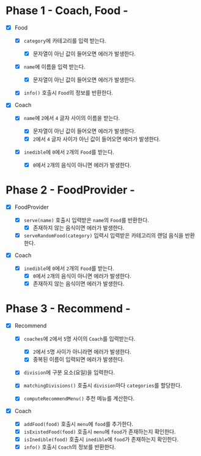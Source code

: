 # Phase 1 - Coach, Food -

- [x] Food

  - [x] `category`에 카테고리를 입력 받는다.

    - [x] 문자열이 아닌 값이 들어오면 에러가 발생한다.

  - [x] `name`에 이름을 입력 받는다.

    - [x] 문자열이 아닌 값이 들어오면 에러가 발생한다.

  - [x] `info()` 호출시 `Food`의 정보를 반환한다.

- [x] Coach

  - [x] `name`에 `2`에서 `4` 글자 사이의 이름을 받는다.

    - [x] 문자열이 아닌 값이 들어오면 에러가 발생한다.
    - [x] `2`에서 `4` 글자 사이가 아닌 값이 들어오면 에러가 발생한다.

  - [x] `inedible`에 `0`에서 `2`개의 `Food`를 받는다.
    - [x] `0`에서 `2`개의 음식이 아니면 에러가 발생한다.

# Phase 2 - FoodProvider -

- [x] FoodProvider

  - [x] `serve(name)` 호출시 입력받은 `name`의 `Food`를 반환한다.
    - [x] 존재하지 않는 음식이면 에러가 발생한다.
  - [x] `serveRandomFood(category)` 입력시 입력받은 카테고리의 랜덤 음식을 반환한다.

- [x] Coach

  - [x] `inedible`에 `0`에서 `2`개의 `Food`를 받는다.
    - [x] `0`에서 `2`개의 음식이 아니면 에러가 발생한다.
    - [x] 존재하지 않는 음식이면 에러가 발생한다.

# Phase 3 - Recommend -

- [x] Recommend

  - [x] `coaches`에 `2`에서 `5`명 사이의 `Coach`를 입력받는다.
    - [x] `2`에서 `5`명 사이가 아니라면 에러가 발생한다.
    - [x] 중복된 이름이 입력되면 에러가 발생한다.
  - [x] `division`에 구분 요소(요일)을 입력한다.

  - [x] `matchingDivisions()` 호출시 `division`마다 `categories`를 할당한다.

  - [x] `computeRecommendMenu()` 추천 메뉴를 계산한다.

- [x] Coach

  - [x] `addFood(food)` 호출시 `menu`에 `food`를 추가한다.
  - [x] `isExistedFood(food)` 호출시 `menu`에 `food`가 존재하는지 확인한다.
  - [x] `isInedible(food)` 호출시 `inedible`에 `food`가 존재하는지 확인한다.
  - [x] `info()` 호출시 `Coach`의 정보를 반환한다.
